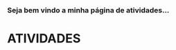 
<h3>Seja bem vindo a minha página de atividades...</h3>

<h1>ATIVIDADES</h1>

<div class="container">
  
  
  
</div>
